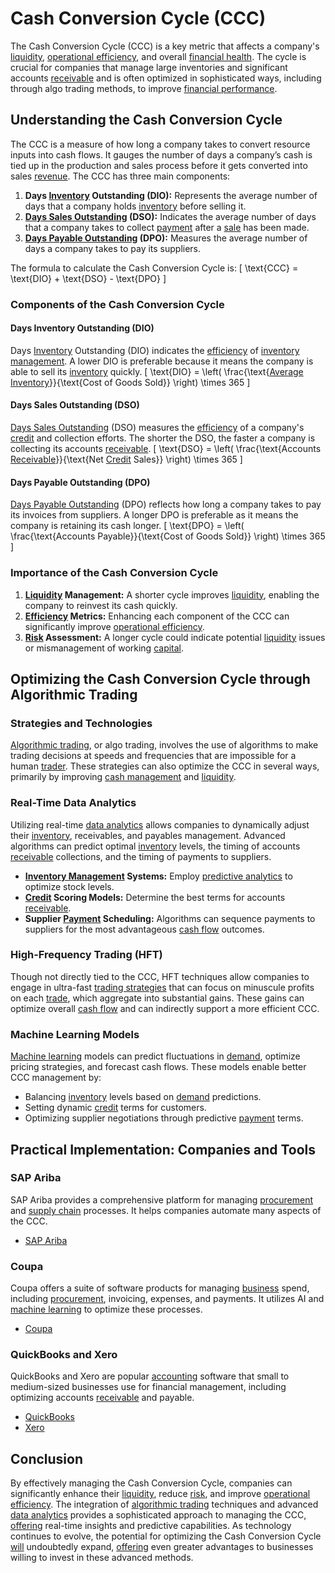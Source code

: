 # Cash Conversion Cycle (CCC)

The Cash Conversion Cycle (CCC) is a key metric that affects a company's [liquidity](../l/liquidity.md), [operational efficiency](../o/operational_efficiency_in_trading.md), and overall [financial health](../f/financial_health.md). The cycle is crucial for companies that manage large inventories and significant accounts [receivable](../r/receivable.md) and is often optimized in sophisticated ways, including through algo trading methods, to improve [financial performance](../f/financial_performance.md).

## Understanding the Cash Conversion Cycle

The CCC is a measure of how long a company takes to convert resource inputs into cash flows. It gauges the number of days a company’s cash is tied up in the production and sales process before it gets converted into sales [revenue](../r/revenue.md). The CCC has three main components:

1. **Days [Inventory](../i/inventory.md) Outstanding (DIO):** Represents the average number of days that a company holds [inventory](../i/inventory.md) before selling it.
2. **[Days Sales Outstanding](../d/days_sales_outstanding.md) (DSO):** Indicates the average number of days that a company takes to collect [payment](../p/payment.md) after a [sale](../s/sale.md) has been made.
3. **[Days Payable Outstanding](../d/days_payable_outstanding.md) (DPO):** Measures the average number of days a company takes to pay its suppliers.

The formula to calculate the Cash Conversion Cycle is:
\[ \text{CCC} = \text{DIO} + \text{DSO} - \text{DPO} \]

### Components of the Cash Conversion Cycle

#### Days Inventory Outstanding (DIO)

Days [Inventory](../i/inventory.md) Outstanding (DIO) indicates the [efficiency](../e/efficiency.md) of [inventory management](../i/inventory_management.md). A lower DIO is preferable because it means the company is able to sell its [inventory](../i/inventory.md) quickly. 
\[ \text{DIO} = \left( \frac{\text{[Average Inventory](../a/average_inventory.md)}}{\text{Cost of Goods Sold}} \right) \times 365 \]

#### Days Sales Outstanding (DSO)

[Days Sales Outstanding](../d/days_sales_outstanding.md) (DSO) measures the [efficiency](../e/efficiency.md) of a company's [credit](../c/credit.md) and collection efforts. The shorter the DSO, the faster a company is collecting its accounts [receivable](../r/receivable.md). 
\[ \text{DSO} = \left( \frac{\text{Accounts [Receivable](../r/receivable.md)}}{\text{Net [Credit](../c/credit.md) Sales}} \right) \times 365 \]

#### Days Payable Outstanding (DPO)

[Days Payable Outstanding](../d/days_payable_outstanding.md) (DPO) reflects how long a company takes to pay its invoices from suppliers. A longer DPO is preferable as it means the company is retaining its cash longer.
\[ \text{DPO} = \left( \frac{\text{Accounts Payable}}{\text{Cost of Goods Sold}} \right) \times 365 \]

### Importance of the Cash Conversion Cycle

1. **[Liquidity](../l/liquidity.md) Management:** A shorter cycle improves [liquidity](../l/liquidity.md), enabling the company to reinvest its cash quickly.
2. **[Efficiency](../e/efficiency.md) Metrics:** Enhancing each component of the CCC can significantly improve [operational efficiency](../o/operational_efficiency_in_trading.md).
3. **[Risk](../r/risk.md) Assessment:** A longer cycle could indicate potential [liquidity](../l/liquidity.md) issues or mismanagement of working [capital](../c/capital.md).

## Optimizing the Cash Conversion Cycle through Algorithmic Trading

### Strategies and Technologies

[Algorithmic trading](../a/accountability.md), or algo trading, involves the use of algorithms to make trading decisions at speeds and frequencies that are impossible for a human [trader](../t/trader.md). These strategies can also optimize the CCC in several ways, primarily by improving [cash management](../c/cash_management.md) and [liquidity](../l/liquidity.md).

### Real-Time Data Analytics

Utilizing real-time [data analytics](../d/data_analytics.md) allows companies to dynamically adjust their [inventory](../i/inventory.md), receivables, and payables management. Advanced algorithms can predict optimal [inventory](../i/inventory.md) levels, the timing of accounts [receivable](../r/receivable.md) collections, and the timing of payments to suppliers.

- **[Inventory Management](../i/inventory_management.md) Systems:** Employ [predictive analytics](../p/predictive_analytics.md) to optimize stock levels.
- **[Credit](../c/credit.md) Scoring Models:** Determine the best terms for accounts [receivable](../r/receivable.md).
- **Supplier [Payment](../p/payment.md) Scheduling:** Algorithms can sequence payments to suppliers for the most advantageous [cash flow](../c/cash_flow.md) outcomes.

### High-Frequency Trading (HFT)

Though not directly tied to the CCC, HFT techniques allow companies to engage in ultra-fast [trading strategies](../t/trading_strategies.md) that can focus on minuscule profits on each [trade](../t/trade.md), which aggregate into substantial gains. These gains can optimize overall [cash flow](../c/cash_flow.md) and can indirectly support a more efficient CCC.

### Machine Learning Models

[Machine learning](../m/machine_learning.md) models can predict fluctuations in [demand](../d/demand.md), optimize pricing strategies, and forecast cash flows. These models enable better CCC management by:

- Balancing [inventory](../i/inventory.md) levels based on [demand](../d/demand.md) predictions.
- Setting dynamic [credit](../c/credit.md) terms for customers.
- Optimizing supplier negotiations through predictive [payment](../p/payment.md) terms.

## Practical Implementation: Companies and Tools

### SAP Ariba

SAP Ariba provides a comprehensive platform for managing [procurement](../p/procurement.md) and [supply chain](../s/supply_chain.md) processes. It helps companies automate many aspects of the CCC.
- [SAP Ariba](https://www.ariba.com/)

### Coupa

Coupa offers a suite of software products for managing [business](../b/business.md) spend, including [procurement](../p/procurement.md), invoicing, expenses, and payments. It utilizes AI and [machine learning](../m/machine_learning.md) to optimize these processes.
- [Coupa](https://www.coupa.com/)

### QuickBooks and Xero

QuickBooks and Xero are popular [accounting](../a/accounting.md) software that small to medium-sized businesses use for financial management, including optimizing accounts [receivable](../r/receivable.md) and payable.
- [QuickBooks](https://quickbooks.intuit.com/)
- [Xero](https://www.xero.com/)

## Conclusion

By effectively managing the Cash Conversion Cycle, companies can significantly enhance their [liquidity](../l/liquidity.md), reduce [risk](../r/risk.md), and improve [operational efficiency](../o/operational_efficiency_in_trading.md). The integration of [algorithmic trading](../a/accountability.md) techniques and advanced [data analytics](../d/data_analytics.md) provides a sophisticated approach to managing the CCC, [offering](../o/offering.md) real-time insights and predictive capabilities. As technology continues to evolve, the potential for optimizing the Cash Conversion Cycle [will](../w/will.md) undoubtedly expand, [offering](../o/offering.md) even greater advantages to businesses willing to invest in these advanced methods.
